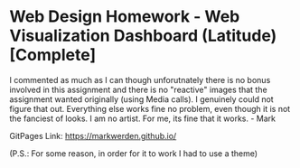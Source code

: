 # Web Design Homework - Web Visualization Dashboard (Latitude) [Complete]
I commented as much as I can though unforutnately there is no bonus involved in this assignment and there is no "reactive" images that the assignment wanted originally (using Media calls). I genuinely could not figure that out. Everything else works fine no problem, even though it is not the fanciest of looks. I am no artist. For me, its fine that it works. - Mark

GitPages Link: https://markwerden.github.io/

(P.S.: For some reason, in order for it to work I had to use a theme)

